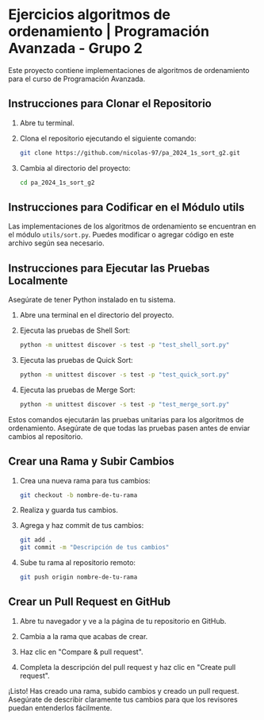 # Ejercicios algoritmos de ordenamiento | Programación Avanzada - Grupo 2

Este proyecto contiene implementaciones de algoritmos de ordenamiento para el curso de Programación Avanzada.

## Instrucciones para Clonar el Repositorio

1. Abre tu terminal.

2. Clona el repositorio ejecutando el siguiente comando:

    ```bash
    git clone https://github.com/nicolas-97/pa_2024_1s_sort_g2.git
    ```

3. Cambia al directorio del proyecto:

    ```bash
    cd pa_2024_1s_sort_g2
    ```

## Instrucciones para Codificar en el Módulo utils

Las implementaciones de los algoritmos de ordenamiento se encuentran en el módulo `utils/sort.py`. Puedes modificar o agregar código en este archivo según sea necesario.

## Instrucciones para Ejecutar las Pruebas Localmente

Asegúrate de tener Python instalado en tu sistema.

1. Abre una terminal en el directorio del proyecto.

2. Ejecuta las pruebas de Shell Sort:

    ```bash
    python -m unittest discover -s test -p "test_shell_sort.py"
    ```

3. Ejecuta las pruebas de Quick Sort:

    ```bash
    python -m unittest discover -s test -p "test_quick_sort.py"
    ```

4. Ejecuta las pruebas de Merge Sort:

    ```bash
    python -m unittest discover -s test -p "test_merge_sort.py"
    ```

Estos comandos ejecutarán las pruebas unitarias para los algoritmos de ordenamiento. Asegúrate de que todas las pruebas pasen antes de enviar cambios al repositorio.

## Crear una Rama y Subir Cambios

1. Crea una nueva rama para tus cambios:

    ```bash
    git checkout -b nombre-de-tu-rama
    ```

2. Realiza y guarda tus cambios.

3. Agrega y haz commit de tus cambios:

    ```bash
    git add .
    git commit -m "Descripción de tus cambios"
    ```

4. Sube tu rama al repositorio remoto:

    ```bash
    git push origin nombre-de-tu-rama
    ```

## Crear un Pull Request en GitHub

1. Abre tu navegador y ve a la página de tu repositorio en GitHub.

2. Cambia a la rama que acabas de crear.

3. Haz clic en "Compare & pull request".

4. Completa la descripción del pull request y haz clic en "Create pull request".

¡Listo! Has creado una rama, subido cambios y creado un pull request. Asegúrate de describir claramente tus cambios para que los revisores puedan entenderlos fácilmente.
